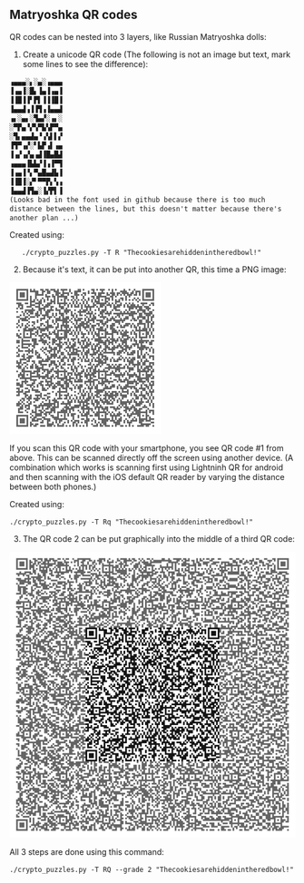 ## Matryoshka QR codes

QR codes can be nested into 3 layers, like Russian Matryoshka dolls:

1. Create a unicode QR code (The following is not an image but text, mark some lines to see the difference):
```
▗▄▄▄░▖░▄░▗▄▄▄
▐▗▄▐░█▖▐▄▐▗▄▐
▐▐█▐▐▘▛▌▐▐▐█▐
▐▄▄▟▗▐▐▜▗▐▄▄▟
▗▖░▄▖░▜▄▞░▗▖░
░▀▛▄▝▞▚▀▙▚▛▀▄
░▜▖▄▄▟▄▝▗▚▌▌▞
▐▜▀▗▞░▘▙▛▗▌▗▄
▐▗▞▗▞▄▗▟▐█▄█▟
▗▄▄▄▐▙▙▞▐▗▐▀▜
▐▗▄▐▝▖▀▄█▄▟▙▐
▐▐█▐░▞▘▀▀▛▖▚▗
▐▄▄▟▐▜▄░▐▞▛▌▐
(Looks bad in the font used in github because there is too much distance between the lines, but this doesn't matter because there's another plan ...)
```
Created using: 
```
   ./crypto_puzzles.py -T R "Thecookiesarehiddenintheredbowl!"
```

2. Because it's text, it can be put into another QR, this time a PNG image:

![Matryoshka QR2](examples/Matryoshka_qr2.png)

If you scan this QR code with your smartphone, you see QR code #1 from above. This can be scanned directly off the screen using another device. (A combination which works is scanning first using Lightninh QR for android and then scanning with the iOS default QR reader by varying the distance between both phones.)

Created using: 
```
./crypto_puzzles.py -T Rq "Thecookiesarehiddenintheredbowl!"
```

3. The QR code 2 can be put graphically into the middle of a third QR code:

![Matryoshka QR3](examples/Matryoshka_qr3.png)

All 3 steps are done using this command:
```
./crypto_puzzles.py -T RQ --grade 2 "Thecookiesarehiddenintheredbowl!"
```
